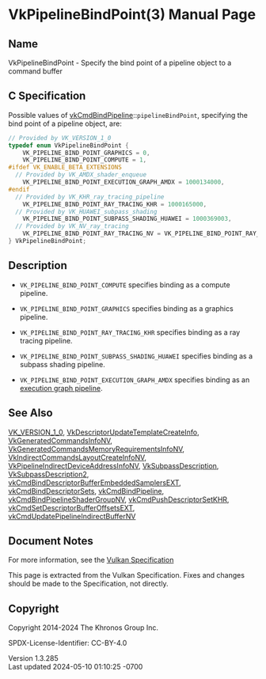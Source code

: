 # VkPipelineBindPoint(3) Manual Page

## Name

VkPipelineBindPoint - Specify the bind point of a pipeline object to a
command buffer



## <a href="#_c_specification" class="anchor"></a>C Specification

Possible values of
[vkCmdBindPipeline](https://registry.khronos.org/vulkan/specs/1.3-extensions/man/html/vkCmdBindPipeline.html)::`pipelineBindPoint`,
specifying the bind point of a pipeline object, are:

``` c
// Provided by VK_VERSION_1_0
typedef enum VkPipelineBindPoint {
    VK_PIPELINE_BIND_POINT_GRAPHICS = 0,
    VK_PIPELINE_BIND_POINT_COMPUTE = 1,
#ifdef VK_ENABLE_BETA_EXTENSIONS
  // Provided by VK_AMDX_shader_enqueue
    VK_PIPELINE_BIND_POINT_EXECUTION_GRAPH_AMDX = 1000134000,
#endif
  // Provided by VK_KHR_ray_tracing_pipeline
    VK_PIPELINE_BIND_POINT_RAY_TRACING_KHR = 1000165000,
  // Provided by VK_HUAWEI_subpass_shading
    VK_PIPELINE_BIND_POINT_SUBPASS_SHADING_HUAWEI = 1000369003,
  // Provided by VK_NV_ray_tracing
    VK_PIPELINE_BIND_POINT_RAY_TRACING_NV = VK_PIPELINE_BIND_POINT_RAY_TRACING_KHR,
} VkPipelineBindPoint;
```

## <a href="#_description" class="anchor"></a>Description

- `VK_PIPELINE_BIND_POINT_COMPUTE` specifies binding as a compute
  pipeline.

- `VK_PIPELINE_BIND_POINT_GRAPHICS` specifies binding as a graphics
  pipeline.

- `VK_PIPELINE_BIND_POINT_RAY_TRACING_KHR` specifies binding as a ray
  tracing pipeline.

- `VK_PIPELINE_BIND_POINT_SUBPASS_SHADING_HUAWEI` specifies binding as a
  subpass shading pipeline.

- `VK_PIPELINE_BIND_POINT_EXECUTION_GRAPH_AMDX` specifies binding as an
  <a
  href="https://registry.khronos.org/vulkan/specs/1.3-extensions/html/vkspec.html#executiongraphs"
  target="_blank" rel="noopener">execution graph pipeline</a>.

## <a href="#_see_also" class="anchor"></a>See Also

[VK_VERSION_1_0](https://registry.khronos.org/vulkan/specs/1.3-extensions/man/html/VK_VERSION_1_0.html),
[VkDescriptorUpdateTemplateCreateInfo](https://registry.khronos.org/vulkan/specs/1.3-extensions/man/html/VkDescriptorUpdateTemplateCreateInfo.html),
[VkGeneratedCommandsInfoNV](https://registry.khronos.org/vulkan/specs/1.3-extensions/man/html/VkGeneratedCommandsInfoNV.html),
[VkGeneratedCommandsMemoryRequirementsInfoNV](https://registry.khronos.org/vulkan/specs/1.3-extensions/man/html/VkGeneratedCommandsMemoryRequirementsInfoNV.html),
[VkIndirectCommandsLayoutCreateInfoNV](https://registry.khronos.org/vulkan/specs/1.3-extensions/man/html/VkIndirectCommandsLayoutCreateInfoNV.html),
[VkPipelineIndirectDeviceAddressInfoNV](https://registry.khronos.org/vulkan/specs/1.3-extensions/man/html/VkPipelineIndirectDeviceAddressInfoNV.html),
[VkSubpassDescription](https://registry.khronos.org/vulkan/specs/1.3-extensions/man/html/VkSubpassDescription.html),
[VkSubpassDescription2](https://registry.khronos.org/vulkan/specs/1.3-extensions/man/html/VkSubpassDescription2.html),
[vkCmdBindDescriptorBufferEmbeddedSamplersEXT](https://registry.khronos.org/vulkan/specs/1.3-extensions/man/html/vkCmdBindDescriptorBufferEmbeddedSamplersEXT.html),
[vkCmdBindDescriptorSets](https://registry.khronos.org/vulkan/specs/1.3-extensions/man/html/vkCmdBindDescriptorSets.html),
[vkCmdBindPipeline](https://registry.khronos.org/vulkan/specs/1.3-extensions/man/html/vkCmdBindPipeline.html),
[vkCmdBindPipelineShaderGroupNV](https://registry.khronos.org/vulkan/specs/1.3-extensions/man/html/vkCmdBindPipelineShaderGroupNV.html),
[vkCmdPushDescriptorSetKHR](https://registry.khronos.org/vulkan/specs/1.3-extensions/man/html/vkCmdPushDescriptorSetKHR.html),
[vkCmdSetDescriptorBufferOffsetsEXT](https://registry.khronos.org/vulkan/specs/1.3-extensions/man/html/vkCmdSetDescriptorBufferOffsetsEXT.html),
[vkCmdUpdatePipelineIndirectBufferNV](https://registry.khronos.org/vulkan/specs/1.3-extensions/man/html/vkCmdUpdatePipelineIndirectBufferNV.html)

## <a href="#_document_notes" class="anchor"></a>Document Notes

For more information, see the <a
href="https://registry.khronos.org/vulkan/specs/1.3-extensions/html/vkspec.html#VkPipelineBindPoint"
target="_blank" rel="noopener">Vulkan Specification</a>

This page is extracted from the Vulkan Specification. Fixes and changes
should be made to the Specification, not directly.

## <a href="#_copyright" class="anchor"></a>Copyright

Copyright 2014-2024 The Khronos Group Inc.

SPDX-License-Identifier: CC-BY-4.0

Version 1.3.285  
Last updated 2024-05-10 01:10:25 -0700
